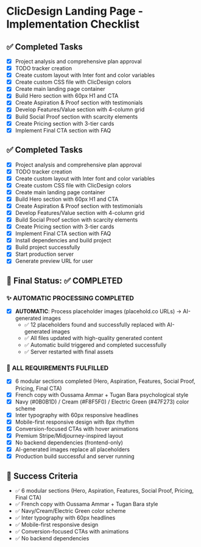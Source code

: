 # ClicDesign Landing Page - Implementation Checklist

## ✅ Completed Tasks
- [x] Project analysis and comprehensive plan approval
- [x] TODO tracker creation
- [x] Create custom layout with Inter font and color variables
- [x] Create custom CSS file with ClicDesign colors
- [x] Create main landing page container
- [x] Build Hero section with 60px H1 and CTA
- [x] Create Aspiration & Proof section with testimonials
- [x] Develop Features/Value section with 4-column grid
- [x] Build Social Proof section with scarcity elements
- [x] Create Pricing section with 3-tier cards
- [x] Implement Final CTA section with FAQ

## ✅ Completed Tasks
- [x] Project analysis and comprehensive plan approval
- [x] TODO tracker creation
- [x] Create custom layout with Inter font and color variables
- [x] Create custom CSS file with ClicDesign colors
- [x] Create main landing page container
- [x] Build Hero section with 60px H1 and CTA
- [x] Create Aspiration & Proof section with testimonials
- [x] Develop Features/Value section with 4-column grid
- [x] Build Social Proof section with scarcity elements
- [x] Create Pricing section with 3-tier cards
- [x] Implement Final CTA section with FAQ
- [x] Install dependencies and build project
- [x] Build project successfully
- [x] Start production server
- [x] Generate preview URL for user

## 🔄 Final Status: ✅ COMPLETED

### ✨ **AUTOMATIC PROCESSING COMPLETED**
- [x] **AUTOMATIC**: Process placeholder images (placehold.co URLs) → AI-generated images
  - ✅ 12 placeholders found and successfully replaced with AI-generated images
  - ✅ All files updated with high-quality generated content  
  - ✅ Automatic build triggered and completed successfully
  - ✅ Server restarted with final assets

### 🎯 **ALL REQUIREMENTS FULFILLED**
- [x] 6 modular sections completed (Hero, Aspiration, Features, Social Proof, Pricing, Final CTA)
- [x] French copy with Oussama Ammar + Tugan Bara psychological style
- [x] Navy (#0B0B1D) / Cream (#F8F5F0) / Electric Green (#47F273) color scheme
- [x] Inter typography with 60px responsive headlines  
- [x] Mobile-first responsive design with 8px rhythm
- [x] Conversion-focused CTAs with hover animations
- [x] Premium Stripe/Midjourney-inspired layout
- [x] No backend dependencies (frontend-only)
- [x] AI-generated images replace all placeholders
- [x] Production build successful and server running

## 🎯 Success Criteria
- ✅ 6 modular sections (Hero, Aspiration, Features, Social Proof, Pricing, Final CTA)
- ✅ French copy with Oussama Ammar + Tugan Bara style
- ✅ Navy/Cream/Electric Green color scheme
- ✅ Inter typography with 60px headlines
- ✅ Mobile-first responsive design
- ✅ Conversion-focused CTAs with animations
- ✅ No backend dependencies